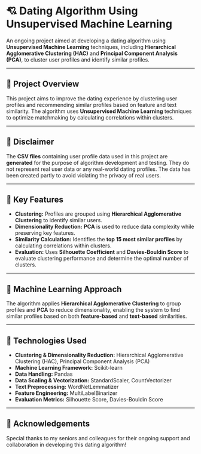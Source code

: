 # 💘 Dating Algorithm Using Unsupervised Machine Learning

An ongoing project aimed at developing a dating algorithm using **Unsupervised Machine Learning** techniques, including **Hierarchical Agglomerative Clustering (HAC)** and **Principal Component Analysis (PCA)**, to cluster user profiles and identify similar profiles.

---

## 🚀 **Project Overview**
This project aims to improve the dating experience by clustering user profiles and recommending similar profiles based on feature and text similarity. The algorithm uses **Unsupervised Machine Learning** techniques to optimize matchmaking by calculating correlations within clusters. 

---

## 🚨 **Disclaimer**
The **CSV files** containing user profile data used in this project are **generated** for the purpose of algorithm development and testing. They do not represent real user data or any real-world dating profiles. The data has been created partly to avoid violating the privacy of real users.

---

## 🎯 **Key Features**
- **Clustering:** Profiles are grouped using **Hierarchical Agglomerative Clustering** to identify similar users.
- **Dimensionality Reduction:** **PCA** is used to reduce data complexity while preserving key features.
- **Similarity Calculation:** Identifies the **top 15 most similar profiles** by calculating correlations within clusters.
- **Evaluation:** Uses **Silhouette Coefficient** and **Davies-Bouldin Score** to evaluate clustering performance and determine the optimal number of clusters.

---

## 🧠 **Machine Learning Approach**
The algorithm applies **Hierarchical Agglomerative Clustering** to group profiles and **PCA** to reduce dimensionality, enabling the system to find similar profiles based on both **feature-based** and **text-based** similarities.

---

## 🧰 **Technologies Used**
- **Clustering & Dimensionality Reduction:** Hierarchical Agglomerative Clustering (HAC), Principal Component Analysis (PCA)
- **Machine Learning Framework:** Scikit-learn
- **Data Handling:** Pandas
- **Data Scaling & Vectorization:** StandardScaler, CountVectorizer
- **Text Preprocessing:** WordNetLemmatizer
- **Feature Engineering:** MultiLabelBinarizer
- **Evaluation Metrics:** Silhouette Score, Davies-Bouldin Score

---

## 🌟 **Acknowledgements**
Special thanks to my seniors and colleagues for their ongoing support and collaboration in developing this dating algorithm!
